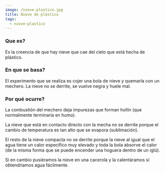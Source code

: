 ```yaml
---
image: /nieve-plastico.jpg
title: Nieve de plástico
tags: 
  - nieve-plastico
---
```


### Que es?

Es la creencia de que hay nieve que cae del cielo que está hecha de plástico.

### En que se basa?

El experimento que se realiza es cojer una bola de nieve y quemarla con un mechero. La nieve no se derrite, se vuelve negra y huele mal.

### Por qué ocurre?

La combustión del mechero deja impurezas que forman hollín (que normalmente terminaría en humo).

La nieve que está en contacto directo con la mecha no se derrite porque el cambio de temperatura es tan alto que se evapora (sublimación).

El resto de la nieve compacta no se derrite porque la nieve al igual que el agua tiene un calor específico muy elevado y toda la bola absorve el calor (de la misma forma que se puede encender una hoguera dentro de un iglú).

Si en cambio pusiéramos la nieve en una cacerola y la calentáramos sí obtendríamos agua fácilmente.
